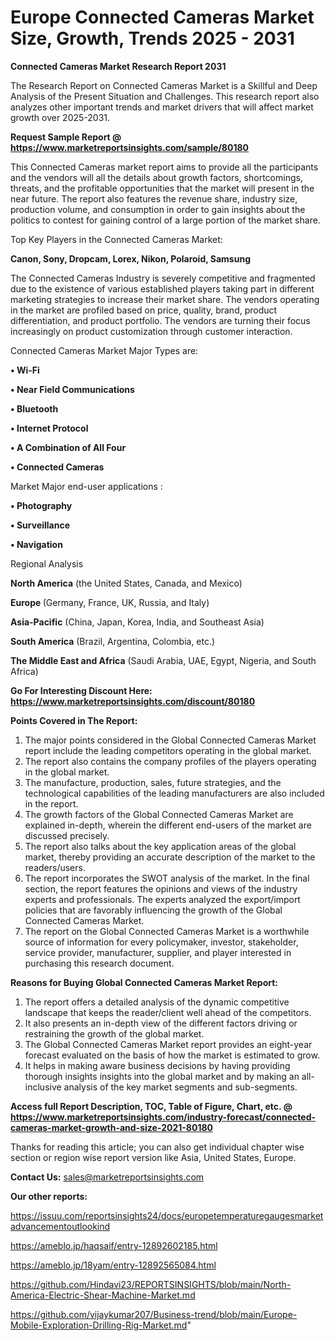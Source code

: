 # Europe Connected Cameras Market Size, Growth, Trends 2025 - 2031

<strong>Connected Cameras Market Research Report 2031</strong>

The Research Report on Connected Cameras Market is a Skillful and Deep Analysis of the Present Situation and Challenges. This research report also analyzes other important trends and market drivers that will affect market growth over 2025-2031.

<strong>Request Sample Report @ <a href=https://www.marketreportsinsights.com/sample/80180>https://www.marketreportsinsights.com/sample/80180</a></strong>

This Connected Cameras market report aims to provide all the participants and the vendors will all the details about growth factors, shortcomings, threats, and the profitable opportunities that the market will present in the near future. The report also features the revenue share, industry size, production volume, and consumption in order to gain insights about the politics to contest for gaining control of a large portion of the market share.

Top Key Players in the Connected Cameras Market:

<strong>Canon, Sony, Dropcam, Lorex, Nikon, Polaroid, Samsung</strong>

The Connected Cameras Industry is severely competitive and fragmented due to the existence of various established players taking part in different marketing strategies to increase their market share. The vendors operating in the market are profiled based on price, quality, brand, product differentiation, and product portfolio. The vendors are turning their focus increasingly on product customization through customer interaction.

Connected Cameras Market Major Types are:

<strong>• Wi-Fi

• Near Field Communications

• Bluetooth

• Internet Protocol

• A Combination of All Four

• Connected Cameras</strong>

Market Major end-user applications :

<strong>• Photography

• Surveillance

• Navigation</strong>

Regional Analysis

</u><strong><b>North America</b></strong> (the United States, Canada, and Mexico)

<strong><b>Europe </b></strong>(Germany, France, UK, Russia, and Italy)

<strong><b>Asia-Pacific</b></strong> (China, Japan, Korea, India, and Southeast Asia)

<strong><b>South America</b></strong> (Brazil, Argentina, Colombia, etc.)

<strong><b>The Middle East and Africa</b></strong> (Saudi Arabia, UAE, Egypt, Nigeria, and South Africa)

<strong>Go For Interesting Discount Here: <a href=https://www.marketreportsinsights.com/discount/80180>https://www.marketreportsinsights.com/discount/80180</a></strong>

<strong>Points Covered in The Report:</strong>
<ol>
  <li>The major points considered in the Global Connected Cameras Market report include the leading competitors operating in the global market.</li>
  <li>The report also contains the company profiles of the players operating in the global market.</li>
  <li>The manufacture, production, sales, future strategies, and the technological capabilities of the leading manufacturers are also included in the report.</li>
  <li>The growth factors of the Global Connected Cameras Market are explained in-depth, wherein the different end-users of the market are discussed precisely.</li>
  <li>The report also talks about the key application areas of the global market, thereby providing an accurate description of the market to the readers/users.</li>
  <li>The report incorporates the SWOT analysis of the market. In the final section, the report features the opinions and views of the industry experts and professionals. The experts analyzed the export/import policies that are favorably influencing the growth of the Global Connected Cameras Market.</li>
  <li>The report on the Global Connected Cameras Market is a worthwhile source of information for every policymaker, investor, stakeholder, service provider, manufacturer, supplier, and player interested in purchasing this research document.</li>
</ol>
<strong>Reasons for Buying Global Connected Cameras Market Report:</strong>

<ol>
  <li>The report offers a detailed analysis of the dynamic competitive landscape that keeps the reader/client well ahead of the competitors.</li>
  <li>It also presents an in-depth view of the different factors driving or restraining the growth of the global market.</li>
  <li>The Global Connected Cameras Market report provides an eight-year forecast evaluated on the basis of how the market is estimated to grow.</li>
  <li>It helps in making aware business decisions by having providing thorough insights insights into the global market and by making an all-inclusive analysis of the key market segments and sub-segments.</li>
</ol>
<strong>Access full Report Description, TOC, Table of Figure, Chart, etc. @ <a href=https://www.marketreportsinsights.com/industry-forecast/connected-cameras-market-growth-and-size-2021-80180>https://www.marketreportsinsights.com/industry-forecast/connected-cameras-market-growth-and-size-2021-80180</a></strong>


Thanks for reading this article; you can also get individual chapter wise section or region wise report version like Asia, United States, Europe.

<strong>Contact Us:</strong>
sales@marketreportsinsights.com

<strong>Our other reports:</strong>

<a href=https://issuu.com/reportsinsights24/docs/europetemperaturegaugesmarketadvancementoutlookind>https://issuu.com/reportsinsights24/docs/europetemperaturegaugesmarketadvancementoutlookind</a>

<a href=https://ameblo.jp/haqsaif/entry-12892602185.html>https://ameblo.jp/haqsaif/entry-12892602185.html</a>

<a href=https://ameblo.jp/18yam/entry-12892565084.html>https://ameblo.jp/18yam/entry-12892565084.html</a>

<a href=https://github.com/Hindavi23/REPORTSINSIGHTS/blob/main/North-America-Electric-Shear-Machine-Market.md>https://github.com/Hindavi23/REPORTSINSIGHTS/blob/main/North-America-Electric-Shear-Machine-Market.md</a>

<a href=https://github.com/vijaykumar207/Business-trend/blob/main/Europe-Mobile-Exploration-Drilling-Rig-Market.md>https://github.com/vijaykumar207/Business-trend/blob/main/Europe-Mobile-Exploration-Drilling-Rig-Market.md</a>"
